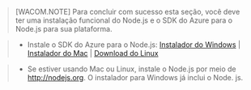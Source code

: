 > [WACOM.NOTE]
> Para concluir com sucesso esta seção, você deve ter uma instalação funcional do Node.js e o SDK do Azure para o Node.js para sua plataforma.

> -   Instale o SDK do Azure para o Node.js: [Instalador do Windows][] | [Instalador do Mac][] | [Download do Linux][]

> -   Se estiver usando Mac ou Linux, instale o Node.js por meio de <http://nodejs.org>. O instalador para Windows já inclui o Node. js.

  [Instalador do Windows]: http://go.microsoft.com/fwlink/?LinkId=254279
  [Instalador do Mac]: http://go.microsoft.com/fwlink/?LinkId=253471
  [Download do Linux]: http://go.microsoft.com/fwlink/?LinkId=253472
